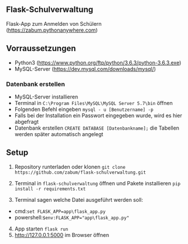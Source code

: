 ## Flask-Schulverwaltung

Flask-App zum Anmelden von Schülern (https://zabum.pythonanywhere.com)

## Vorraussetzungen

- Python3 (https://www.python.org/ftp/python/3.6.3/python-3.6.3.exe)
- MySQL-Server (https://dev.mysql.com/downloads/mysql/)

### Datenbank erstellen

- MySQL-Server installieren
- Terminal in ```C:\Program Files\MySQL\MySQL Server 5.7\bin``` öffnen
- Folgenden Befehl eingeben ```mysql - u [Benutzername] -p```
- Falls bei der Installation ein Passwort eingegeben wurde, wird es hier abgefragt
- Datenbank erstellen ```CREATE DATABASE [Datenbankname];``` die Tabellen werden später automatisch angelegt

## Setup

1. Repository runterladen oder klonen ```git clone https://github.com/zabum/flask-schulverwaltung.git```
2. Terminal in ```flask-schulverwaltung``` öffnen und Pakete installieren ```pip install -r requirements.txt```

3. Terminal sagen welche Datei ausgeführt werden soll:
- cmd:```set FLASK_APP=app\flask_app.py```
- powershell:```$env:FLASK_APP="app\flask_app.py"```

4. App starten ```flask run```
5. http://127.0.0.1:5000  im Browser öffnen
